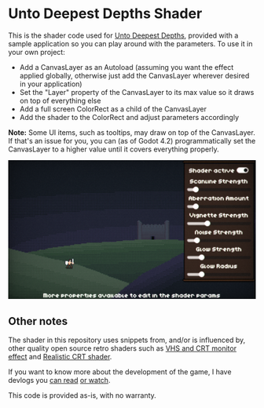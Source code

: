 # Unto Deepest Depths Shader
This is the shader code used for [Unto Deepest Depths](https://store.steampowered.com/app/3106600/?utm_source=github), provided with a sample application so you can play around with the parameters. To use it in your own project:
- Add a CanvasLayer as an Autoload (assuming you want the effect applied globally, otherwise just add the CanvasLayer wherever desired in your application)
- Set the "Layer" property of the CanvasLayer to its max value so it draws on top of everything else
- Add a full screen ColorRect as a child of the CanvasLayer
- Add the shader to the ColorRect and adjust parameters accordingly

**Note:** Some UI items, such as tooltips, may draw on top of the CanvasLayer. If that's an issue for you, you can (as of Godot 4.2) programmatically set the CanvasLayer to a higher value until it covers everything properly.

![Application screenshot](screenshot.png)

## Other notes
The shader in this repository uses snippets from, and/or is influenced by, other quality open source retro shaders such as [VHS and CRT monitor effect](https://godotshaders.com/shader/vhs-and-crt-monitor-effect/) and [Realistic CRT shader](https://godotshaders.com/shader/realistic-crt-shader/).

If you want to know more about the development of the game, I have devlogs you [can read](https://shaggydev.com/2024/09/04/unto-deepest-depths-devlog/) [or watch](https://youtu.be/w6jXgaWHo1s).

This code is provided as-is, with no warranty.